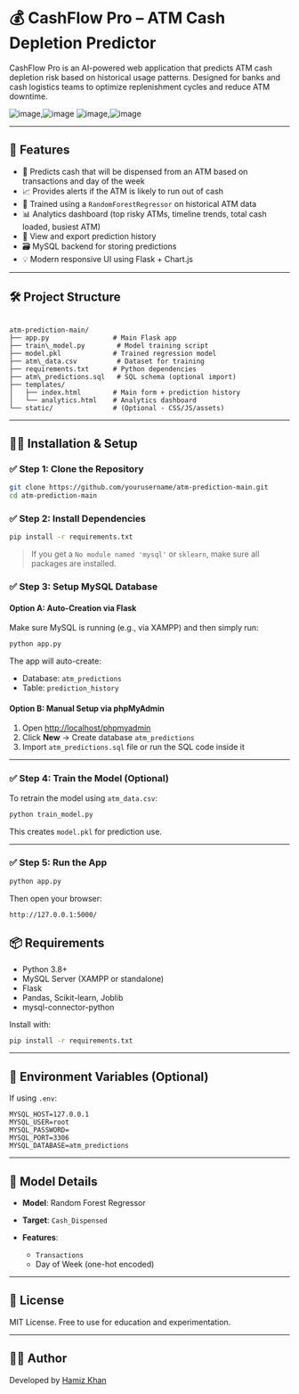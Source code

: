 # 💰 CashFlow Pro – ATM Cash Depletion Predictor

CashFlow Pro is an AI-powered web application that predicts ATM cash depletion risk based on historical usage patterns. Designed for banks and cash logistics teams to optimize replenishment cycles and reduce ATM downtime.

![image](https://github.com/user-attachments/assets/1b2d823f-910f-4b0d-9710-1580e1618f72),![image](https://github.com/user-attachments/assets/fb230e29-cc60-4779-82cf-56fabfb61375)
![image](https://github.com/user-attachments/assets/f828b30e-1051-42aa-b1f6-d0db2320c045),![image](https://github.com/user-attachments/assets/7f463e17-e08c-46fe-9334-90495ae57f81)

---

## 🚀 Features

- 🔮 Predicts cash that will be dispensed from an ATM based on transactions and day of the week
- 📈 Provides alerts if the ATM is likely to run out of cash
- 🧠 Trained using a `RandomForestRegressor` on historical ATM data
- 📊 Analytics dashboard (top risky ATMs, timeline trends, total cash loaded, busiest ATM)
- 🧾 View and export prediction history
- 🗃️ MySQL backend for storing predictions
- 💡 Modern responsive UI using Flask + Chart.js

---

## 🛠️ Project Structure

```

atm-prediction-main/
├── app.py                # Main Flask app
├── train\_model.py        # Model training script
├── model.pkl             # Trained regression model
├── atm\_data.csv          # Dataset for training
├── requirements.txt      # Python dependencies
├── atm\_predictions.sql   # SQL schema (optional import)
├── templates/
│   ├── index.html        # Main form + prediction history
│   └── analytics.html    # Analytics dashboard
└── static/               # (Optional - CSS/JS/assets)

````

---

## 🧑‍💻 Installation & Setup

### ✅ Step 1: Clone the Repository

```bash
git clone https://github.com/yourusername/atm-prediction-main.git
cd atm-prediction-main
````

### ✅ Step 2: Install Dependencies

```bash
pip install -r requirements.txt
```

> If you get a `No module named 'mysql'` or `sklearn`, make sure all packages are installed.

### ✅ Step 3: Setup MySQL Database

#### Option A: Auto-Creation via Flask

Make sure MySQL is running (e.g., via XAMPP) and then simply run:

```bash
python app.py
```

The app will auto-create:

* Database: `atm_predictions`
* Table: `prediction_history`

#### Option B: Manual Setup via phpMyAdmin

1. Open [http://localhost/phpmyadmin](http://localhost/phpmyadmin)
2. Click **New** → Create database `atm_predictions`
3. Import `atm_predictions.sql` file or run the SQL code inside it

---

### ✅ Step 4: Train the Model (Optional)

To retrain the model using `atm_data.csv`:

```bash
python train_model.py
```

This creates `model.pkl` for prediction use.

---

### ✅ Step 5: Run the App

```bash
python app.py
```

Then open your browser:

```
http://127.0.0.1:5000/
```

## 📦 Requirements

* Python 3.8+
* MySQL Server (XAMPP or standalone)
* Flask
* Pandas, Scikit-learn, Joblib
* mysql-connector-python

Install with:

```bash
pip install -r requirements.txt
```

---

## 📌 Environment Variables (Optional)

If using `.env`:

```env
MYSQL_HOST=127.0.0.1
MYSQL_USER=root
MYSQL_PASSWORD=
MYSQL_PORT=3306
MYSQL_DATABASE=atm_predictions
```

---

## 🧠 Model Details

* **Model**: Random Forest Regressor
* **Target**: `Cash_Dispensed`
* **Features**:

  * `Transactions`
  * Day of Week (one-hot encoded)

---

## 📜 License

MIT License. Free to use for education and experimentation.

---

## 👨‍💻 Author

Developed by [Hamiz Khan]((https://github.com/Hamizkhan08))

````

